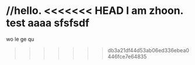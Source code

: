 //hello.
<<<<<<< HEAD
I am zhoon.
test
aaaa
sfsfsdf
=======
wo le ge qu
>>>>>>> db3a21df44d53ab06ed336ebea0446fce7e64835

